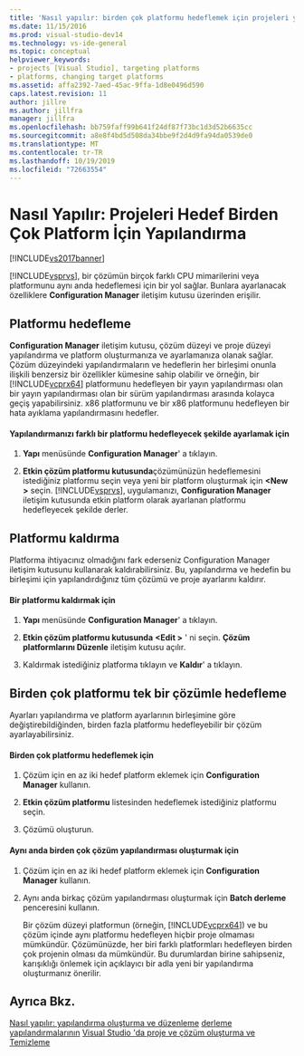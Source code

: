 ```yaml
---
title: 'Nasıl yapılır: birden çok platformu hedeflemek için projeleri yapılandırma | Microsoft Docs'
ms.date: 11/15/2016
ms.prod: visual-studio-dev14
ms.technology: vs-ide-general
ms.topic: conceptual
helpviewer_keywords:
- projects [Visual Studio], targeting platforms
- platforms, changing target platforms
ms.assetid: affa2392-7aed-45ac-9ffa-1d8e0496d590
caps.latest.revision: 11
author: jillre
ms.author: jillfra
manager: jillfra
ms.openlocfilehash: bb759faff99b641f24df87f73bc1d3d52b6635cc
ms.sourcegitcommit: a8e8f4bd5d508da34bbe9f2d4d9fa94da0539de0
ms.translationtype: MT
ms.contentlocale: tr-TR
ms.lasthandoff: 10/19/2019
ms.locfileid: "72663554"
---
```

# <a name="how-to-configure-projects-to-target-multiple-platforms"></a>Nasıl Yapılır: Projeleri Hedef Birden Çok Platform İçin Yapılandırma
[!INCLUDE[vs2017banner](../includes/vs2017banner.md)]

[!INCLUDE[vsprvs](../includes/vsprvs-md.md)], bir çözümün birçok farklı CPU mimarilerini veya platformunu aynı anda hedeflemesi için bir yol sağlar. Bunlara ayarlanacak özelliklere **Configuration Manager** iletişim kutusu üzerinden erişilir.

## <a name="targeting-a-platform"></a>Platformu hedefleme
 **Configuration Manager** iletişim kutusu, çözüm düzeyi ve proje düzeyi yapılandırma ve platform oluşturmanıza ve ayarlamanıza olanak sağlar. Çözüm düzeyindeki yapılandırmaların ve hedeflerin her birleşimi onunla ilişkili benzersiz bir özellikler kümesine sahip olabilir ve örneğin, bir [!INCLUDE[vcprx64](../includes/vcprx64-md.md)] platformunu hedefleyen bir yayın yapılandırması olan bir yayın yapılandırması olan bir sürüm yapılandırması arasında kolayca geçiş yapabilirsiniz. x86 platformunu ve bir x86 platformunu hedefleyen bir hata ayıklama yapılandırmasını hedefler.

#### <a name="to-set-your-configuration-to-target-a-different-platform"></a>Yapılandırmanızı farklı bir platformu hedefleyecek şekilde ayarlamak için

1. **Yapı** menüsünde **Configuration Manager**' a tıklayın.

2. **Etkin çözüm platformu kutusunda**çözümünüzün hedeflemesini istediğiniz platformu seçin veya yeni bir platform oluşturmak için **\<New >** seçin. [!INCLUDE[vsprvs](../includes/vsprvs-md.md)], uygulamanızı, **Configuration Manager** iletişim kutusunda etkin platform olarak ayarlanan platformu hedefleyecek şekilde derler.

## <a name="removing-a-platform"></a>Platformu kaldırma
 Platforma ihtiyacınız olmadığını fark ederseniz Configuration Manager iletişim kutusunu kullanarak kaldırabilirsiniz. Bu, yapılandırma ve hedefin bu birleşimi için yapılandırdığınız tüm çözümü ve proje ayarlarını kaldırır.

#### <a name="to-remove-a-platform"></a>Bir platformu kaldırmak için

1. **Yapı** menüsünde **Configuration Manager**' a tıklayın.

2. **Etkin çözüm platformu kutusunda** **\<Edit >** ' ni seçin. **Çözüm platformlarını Düzenle** iletişim kutusu açılır.

3. Kaldırmak istediğiniz platforma tıklayın ve **Kaldır**' a tıklayın.

## <a name="targeting-multiple-platforms-with-one-solution"></a>Birden çok platformu tek bir çözümle hedefleme
 Ayarları yapılandırma ve platform ayarlarının birleşimine göre değiştirebildiğinden, birden fazla platformu hedefleyebilir bir çözüm ayarlayabilirsiniz.

#### <a name="to-target-multiple-platforms"></a>Birden çok platformu hedeflemek için

1. Çözüm için en az iki hedef platform eklemek için **Configuration Manager** kullanın.

2. **Etkin çözüm platformu** listesinden hedeflemek istediğiniz platformu seçin.

3. Çözümü oluşturun.

#### <a name="to-build-multiple-solution-configurations-at-once"></a>Aynı anda birden çok çözüm yapılandırması oluşturmak için

1. Çözüm için en az iki hedef platform eklemek için **Configuration Manager** kullanın.

2. Aynı anda birkaç çözüm yapılandırması oluşturmak için **Batch derleme** penceresini kullanın.

   Bir çözüm düzeyi platformun (örneğin, [!INCLUDE[vcprx64](../includes/vcprx64-md.md)]) ve bu çözüm içinde aynı platformu hedefleyen hiçbir proje olmaması mümkündür. Çözümünüzde, her biri farklı platformları hedefleyen birden çok projenin olması da mümkündür. Bu durumlardan birine sahipseniz, karışıklığı önlemek için açıklayıcı bir adla yeni bir yapılandırma oluşturmanız önerilir.

## <a name="see-also"></a>Ayrıca Bkz.
 [Nasıl yapılır: yapılandırma oluşturma ve düzenleme](../ide/how-to-create-and-edit-configurations.md) [derleme yapılandırmalarının](../ide/understanding-build-configurations.md) [Visual Studio 'da proje ve çözüm oluşturma ve Temizleme](../ide/building-and-cleaning-projects-and-solutions-in-visual-studio.md)
